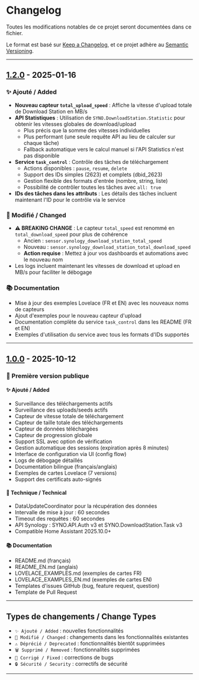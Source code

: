 # Changelog

Toutes les modifications notables de ce projet seront documentées dans ce fichier.

Le format est basé sur [Keep a Changelog](https://keepachangelog.com/fr/1.0.0/),
et ce projet adhère au [Semantic Versioning](https://semver.org/lang/fr/).

---

## [1.2.0] - 2025-01-16

### ✨ Ajouté / Added
- **Nouveau capteur `total_upload_speed`** : Affiche la vitesse d'upload totale de Download Station en MB/s
- **API Statistiques** : Utilisation de `SYNO.DownloadStation.Statistic` pour obtenir les vitesses globales de download/upload
  - Plus précis que la somme des vitesses individuelles
  - Plus performant (une seule requête API au lieu de calculer sur chaque tâche)
  - Fallback automatique vers le calcul manuel si l'API Statistics n'est pas disponible
- **Service `task_control`** : Contrôle des tâches de téléchargement
  - Actions disponibles : `pause`, `resume`, `delete`
  - Support des IDs simples (2623) et complets (dbid_2623)
  - Gestion flexible des formats d'entrée (nombre, string, liste)
  - Possibilité de contrôler toutes les tâches avec `all: true`
- **IDs des tâches dans les attributs** : Les détails des tâches incluent maintenant l'ID pour le contrôle via le service

### 🔧 Modifié / Changed
- **⚠️ BREAKING CHANGE** : Le capteur `total_speed` est renommé en `total_download_speed` pour plus de cohérence
  - Ancien : `sensor.synology_download_station_total_speed`
  - Nouveau : `sensor.synology_download_station_total_download_speed`
  - **Action requise** : Mettez à jour vos dashboards et automations avec le nouveau nom
- Les logs incluent maintenant les vitesses de download et upload en MB/s pour faciliter le débogage

### 📚 Documentation
- Mise à jour des exemples Lovelace (FR et EN) avec les nouveaux noms de capteurs
- Ajout d'exemples pour le nouveau capteur d'upload
- Documentation complète du service `task_control` dans les README (FR et EN)
- Exemples d'utilisation du service avec tous les formats d'IDs supportés

---

## [1.0.0] - 2025-10-12

### 🎉 Première version publique

#### ✨ Ajouté / Added
- Surveillance des téléchargements actifs
- Surveillance des uploads/seeds actifs
- Capteur de vitesse totale de téléchargement
- Capteur de taille totale des téléchargements
- Capteur de données téléchargées
- Capteur de progression globale
- Support SSL avec option de vérification
- Gestion automatique des sessions (expiration après 8 minutes)
- Interface de configuration via UI (config flow)
- Logs de débogage détaillés
- Documentation bilingue (français/anglais)
- Exemples de cartes Lovelace (7 versions)
- Support des certificats auto-signés

#### 🔧 Technique / Technical
- DataUpdateCoordinator pour la récupération des données
- Intervalle de mise à jour : 60 secondes
- Timeout des requêtes : 60 secondes
- API Synology : SYNO.API.Auth v3 et SYNO.DownloadStation.Task v3
- Compatible Home Assistant 2025.10.0+

#### 📚 Documentation
- README.md (français)
- README_EN.md (anglais)
- LOVELACE_EXAMPLES.md (exemples de cartes FR)
- LOVELACE_EXAMPLES_EN.md (exemples de cartes EN)
- Templates d'issues GitHub (bug, feature request, question)
- Template de Pull Request

---

## Types de changements / Change Types

- `✨ Ajouté / Added` : nouvelles fonctionnalités
- `🔧 Modifié / Changed` : changements dans les fonctionnalités existantes
- `⚠️ Déprécié / Deprecated` : fonctionnalités bientôt supprimées
- `🗑️ Supprimé / Removed` : fonctionnalités supprimées
- `🐛 Corrigé / Fixed` : corrections de bugs
- `🔒 Sécurité / Security` : correctifs de sécurité

---

[1.2.0]: https://github.com/barto95100/synology-download-station/releases/tag/v1.2.0
[1.0.0]: https://github.com/barto95100/synology-download-station/releases/tag/v1.0.0

